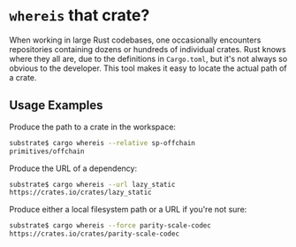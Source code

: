 # `whereis` that crate?

When working in large Rust codebases, one occasionally encounters repositories containing dozens
or hundreds of individual crates. Rust knows where they all are, due to the definitions in
`Cargo.toml`, but it's not always so obvious to the developer. This tool makes it easy to locate the
actual path of a crate.

## Usage Examples

Produce the path to a crate in the workspace:

```bash
substrate$ cargo whereis --relative sp-offchain
primitives/offchain
```

Produce the URL of a dependency:

```bash
substrate$ cargo whereis --url lazy_static
https://crates.io/crates/lazy_static
```

Produce either a local filesystem path or a URL if you're not sure:

```bash
substrate$ cargo whereis --force parity-scale-codec
https://crates.io/crates/parity-scale-codec
```
